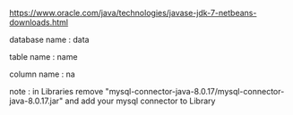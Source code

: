 https://www.oracle.com/java/technologies/javase-jdk-7-netbeans-downloads.html

database name : data

table name : name

column name : na

note : in Libraries remove "mysql-connector-java-8.0.17/mysql-connector-java-8.0.17.jar" and add your mysql connector to Library
